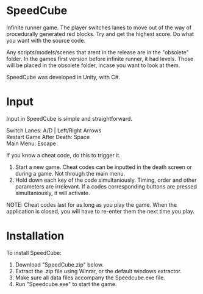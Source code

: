 # SpeedCube
Infinite runner game. The player switches lanes to move out of the way of procedurally generated red blocks. Try and get the highest score. Do what you want with the source code.

Any scripts/models/scenes that arent in the release are in the "obsolete" folder. In the games first version before infinite runner, it had levels. Those will be placed in the obsolete folder, incase you want to look at them.

SpeedCube was developed in Unity, with C#.

# Input
Input in SpeedCube is simple and straightforward.

Switch Lanes: A/D | Left/Right Arrows <br/>
Restart Game After Death: Space <br/>
Main Menu: Escape <br/>

If you know a cheat code, do this to trigger it.

1. Start a new game. Cheat codes can be inputted in the death screen or during a game. Not through the main menu.
2. Hold down each key of the code simultaniously. Timing, order and other parameters are irrelevant. If a codes corresponding buttons are pressed simultaniously, it will activate.

NOTE: Cheat codes last for as long as you play the game. When the application is closed, you will have to re-enter them the next time you play.

# Installation
To install SpeedCube:

1. Download "SpeedCube.zip" below.
2. Extract the .zip file using Winrar, or the default windows extractor.
3. Make sure all data files accompany the Speedcube.exe file.
4. Run "Speedcube.exe" to start the game.
